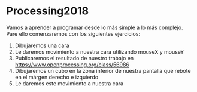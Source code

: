 # Processing2018
Vamos a aprender a programar desde lo más simple a lo más complejo.
Pare ello comenzaremos con los siguientes ejercicios:
1. Dibujaremos una cara
2. Le daremos movimiento a nuestra cara utilizando mouseX y mouseY
3. Publicaremos el resultado de nuestro trabajo en https://www.openprocessing.org/class/56986
4. Dibujaremos un cubo en la zona inferior de nuestra pantalla que rebote en el márgen derecho e izquierdo
5. Le daremos este movimiento a nuestra cara
